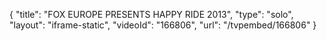{
    "title": "FOX EUROPE PRESENTS HAPPY RIDE 2013",
    "type": "solo",
    "layout": "iframe-static",
    "videoId": "166806",
    "url": "\/tvpembed\/166806"
}
